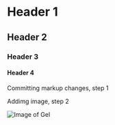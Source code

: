 # Header 1
## Header 2
### Header 3
#### Header 4

Committing markup changes, step 1

Addimg image, step 2

![Image of Gel](https://upload.wikimedia.org/wikipedia/commons/thumb/a/ad/Hairgel.JPG/1200px-Hairgel.JPG)

